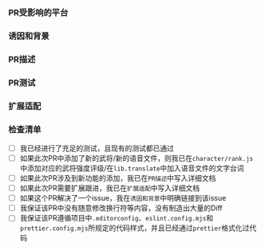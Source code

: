 <!-- 在提交PR之前，请确保检查清单框都经过了检查 -->

### PR受影响的平台
<!-- PR的内容涉及到哪些客户端? 浏览器端，电脑端(win, mac), 手机端(android, ios, other)或者是所有平台 -->


### 诱因和背景
<!-- 为什么需要进行此更改？它解决了什么问题？ -->
<!-- 如果它修复了一个未解决的issue，请在此处链接到该issue。 -->



### PR描述
<!-- 详细描述您的更改 -->



### PR测试
<!-- 请详细描述您是如何测试PR中更改的代码的？ -->



### 扩展适配
<!-- 如果此PR需要相当一部分扩展进行跟进或者需要UI扩展更新，请在此写出扩展跟进代码 -->



### 检查清单
<!-- 请在`[]`中加一个`x`来勾选方框且周围没有空格，如下所示：`[x]` -->
- [ ] 我已经进行了充足的测试，且现有的测试都已通过
- [ ] 如果此次PR中添加了新的武将/新的语音文件，则我已在`character/rank.js`中添加对应的武将强度评级/在`lib.translate`中加入语音文件的文字台词
- [ ] 如果此次PR涉及到新功能的添加，我已在`PR描述`中写入详细文档
- [ ] 如果此次PR需要扩展跟进，我已在`扩展适配`中写入详细文档
- [ ] 如果这个PR解决了一个issue，我在`诱因和背景`中明确链接到该issue
- [ ] 我保证该PR中没有随意修改换行符等内容，没有制造出大量的Diff
- [ ] 我保证该PR遵循项目中`.editorconfig`、`eslint.config.mjs`和`prettier.config.mjs`所规定的代码样式，并且已经通过`prettier`格式化过代码
